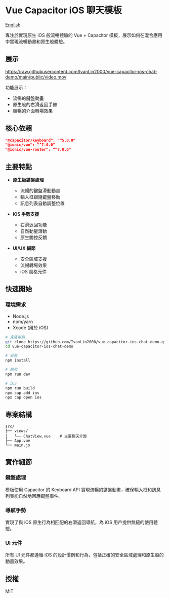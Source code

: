 # Vue Capacitor iOS 聊天模板

[English](./README.md)

專注於實現原生 iOS 般流暢體驗的 Vue + Capacitor 模板，展示如何在混合應用中實現流暢動畫和原生般體驗。

## 展示

https://raw.githubusercontent.com/IvanLin2000/vue-capacitor-ios-chat-demo/main/public/video.mov

功能展示：
- 流暢的鍵盤動畫
- 原生般的右滑返回手勢
- 順暢的介面轉場效果

## 核心依賴

```json
"@capacitor/keyboard": "^5.0.0"
"@ionic/vue": "^7.0.0"
"@ionic/vue-router": "^7.0.0"
```

## 主要特點

- **原生級鍵盤處理**
  - 流暢的鍵盤滑動動畫
  - 輸入框跟隨鍵盤移動
  - 訊息列表自動調整位置

- **iOS 手勢支援**
  - 右滑返回功能
  - 自然動量滾動
  - 原生觸控反饋

- **UI/UX 細節**
  - 安全區域支援
  - 流暢轉場效果
  - iOS 風格元件

## 快速開始

### 環境需求
- Node.js
- npm/yarn
- Xcode (用於 iOS)

```bash
# 克隆專案
git clone https://github.com/IvanLin2000/vue-capacitor-ios-chat-demo.git
cd vue-capacitor-ios-chat-demo

# 安裝
npm install

# 開發
npm run dev

# iOS
npm run build
npx cap add ios
npx cap open ios
```

## 專案結構

```
src/
├── views/
│   └── ChatView.vue    # 主要聊天介面
├── App.vue
└── main.js
```

## 實作細節

### 鍵盤處理
模板使用 Capacitor 的 Keyboard API 實現流暢的鍵盤動畫，確保輸入框和訊息列表能自然地回應鍵盤事件。

### 導航手勢
實現了與 iOS 原生行為相匹配的右滑返回導航，為 iOS 用戶提供無縫的使用體驗。

### UI 元件
所有 UI 元件都遵循 iOS 的設計慣例和行為，包括正確的安全區域處理和原生般的動畫效果。

## 授權

MIT 
